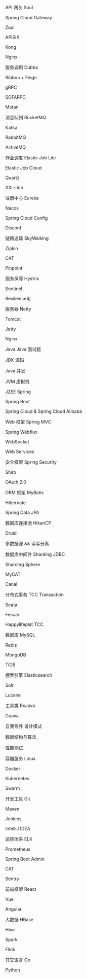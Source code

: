API 网关
Soul

Spring Cloud Gateway

Zuul

APISIX

Kong

Nginx

服务调用
Dubbo

Ribbon + Feign

gRPC

SOFARPC

Motan

消息队列
RocketMQ

Kafka

RabbitMQ

ActiveMQ

作业调度
Elastic Job Lite

Elastic Job Cloud

Quartz

XXL-Job

注册中心
Eureka

Nacos
 
Spring Cloud Config
 
Disconf
 
链路追踪
SkyWalking
 
Zipkin
 
CAT
 
Pinpoint
 
服务保障
Hystrix
 
Sentinel
 
Resilience4j
 
 
服务器
Netty
 
Tomcat
 
Jetty
 
Nginx
 
Java
Java 面试题
 
JDK 源码
 
Java 并发
 
JVM 虚拟机
 
J2EE
Spring
 
Spring Boot
 
Spring Cloud & Spring Cloud Alibaba
 
Web 框架
Spring MVC
 
Spring Webflux
 
WebSocket
 
Web Services
 
安全框架
Spring Security
 
Shiro
 
OAuth 2.0
 
 
ORM 框架
MyBatis
 
Hibernate
 
Spring Data JPA
 
 
数据库连接池
HikariCP
 
Druid
 
多数据源 && 读写分离
 
数据库中间件
Sharding JDBC
 
Sharding Sphere
 
MyCAT
 
Canal
 
分布式事务
TCC Transaction
 
Seata
 
Fescar
 
Happylifeplat TCC
 
数据库
MySQL
 
Redis
 
MongoDB
 
TiDB
 
搜索引擎
Elasticsearch
 
Solr
 
Lucene
 
 
工具类
RxJava
 
Guava
 
 
 
自我修养
设计模式
 
数据结构与算法
 
性能测试
 
 
容器服务
Linux
 
Docker
 
Kubernetes
 
Swarm
 
开发工具
Git
 
Maven
 
Jenkins
 
IntelliJ IDEA
 
监控体系
ELK
 
Prometheus
 
Spring Boot Admin
 
CAT
 
Sentry
 
前端框架
React
 
Vue
 
Angular
 
 
 
大数据
HBase
 
Hive
 
Spark
 
Flink
 
其它语言
Go
 
Python
